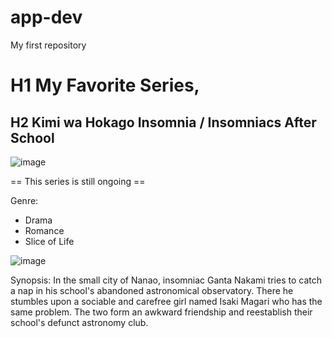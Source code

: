 # app-dev
My first repository

# H1 My Favorite Series,
## H2 Kimi wa Hokago Insomnia / Insomniacs After School

![image](https://github.com/SleepyDevlin/app-dev/assets/152766483/cc20d21a-2aa0-402e-a57d-c08757f50424)

== This series is still ongoing ==

Genre:
- Drama
- Romance
- Slice of Life

![image](https://github.com/SleepyDevlin/app-dev/assets/152766483/eb16a86b-e7bb-4ccc-a4c9-2cfd8482bfa9)

Synopsis: 
In the small city of Nanao, insomniac Ganta Nakami tries to catch a nap in his school's abandoned astronomical observatory. There he stumbles upon a sociable and carefree girl named Isaki Magari who has the same problem. The two form an awkward friendship and reestablish their school's defunct astronomy club.
